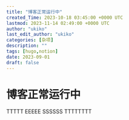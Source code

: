 ```yaml
---
title: "博客正常运行中"
created_Time: 2023-10-18 03:45:00 +0000 UTC
lastmod: 2023-11-14 02:49:00 +0000 UTC
author: "ukiko"
last_edit_author: "ukiko"
categories: [杂项]
description: ""
tags: [hugo,notion]
date: 2023-09-01
draft: false
---
```


# 博客正常运行中

TTTTT EEEEE  SSSSSS   TTTTTTTT

